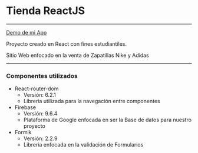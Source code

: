 # Tienda ReactJS #
---
[Demo de mi App][demo]

Proyecto creado en React con fines estudiantiles.

Sitio Web enfocado en la venta de Zapatillas Nike y Adidas

---

### Componentes utilizados

+ React-router-dom 
    + Versión: 6.2.1
    + Libreria utilizada para la navegación entre componentes
+ Firebase 
    + Versión: 9.6.4
    + Plataforma de Google enfocada en ser la Base de datos para nuestro proyecto
+ Formik 
    + Versión: 2.2.9
    + Libreria enfocada en la validación de Formularios

[demo]: <https://hardcore-swanson-5842e7.netlify.app>
